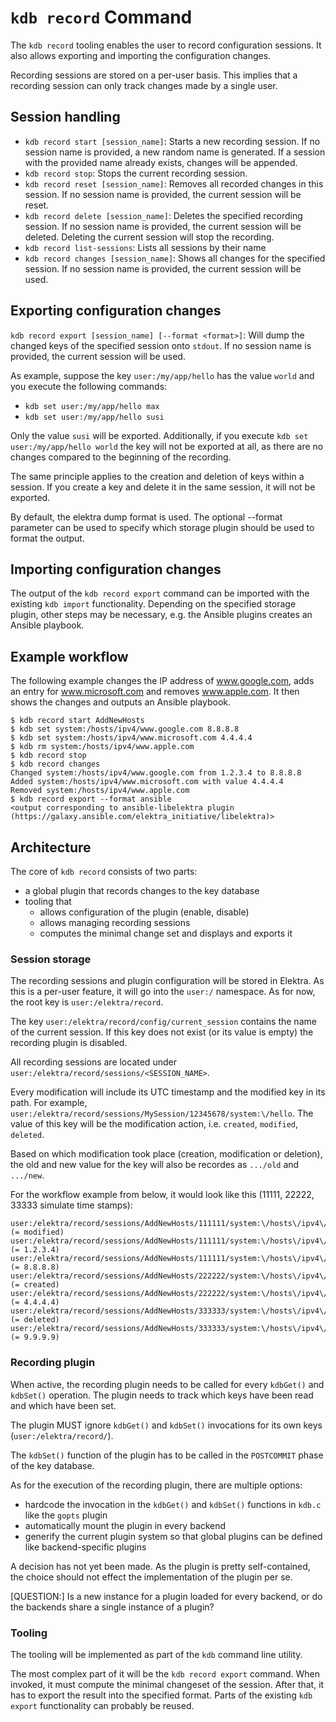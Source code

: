 # `kdb record` Command

The `kdb record` tooling enables the user to record configuration sessions. It also allows exporting and importing the configuration changes.

Recording sessions are stored on a per-user basis. This implies that a recording session can only track changes made by a single user.

## Session handling

* `kdb record start [session_name]`: Starts a new recording session. If no session name is provided, a new random name is generated. If a session with the provided name already exists, changes will be appended.
* `kdb record stop`: Stops the current recording session. 
* `kdb record reset [session_name]`: Removes all recorded changes in this session. If no session name is provided, the current session will be reset.
* `kdb record delete [session_name]`: Deletes the specified recording session. If no session name is provided, the current session will be deleted. Deleting the current session will stop the recording. 
* `kdb record list-sessions`: Lists all sessions by their name
* `kdb record changes [session_name]`: Shows all changes for the specified session. If no session name is provided, the current session will be used. 

## Exporting configuration changes

`kdb record export [session_name] [--format <format>]`: Will dump the changed keys of the specified session onto `stdout`. If no session name is provided, the current session will be used. 

As example, suppose the key `user:/my/app/hello` has the value `world` and you execute the following commands:
* `kdb set user:/my/app/hello max`
* `kdb set user:/my/app/hello susi`

Only the value `susi` will be exported. Additionally, if you execute `kdb set user:/my/app/hello world` the key will not be exported at all, as there are no changes compared to the beginning of the recording.

The same principle applies to the creation and deletion of keys within a session. If you create a key and delete it in the same session, it will not be exported.

By default, the elektra dump format is used. The optional --format parameter can be used to specify which storage plugin should be used to format the output.

## Importing configuration changes

The output of the `kdb record export` command can be imported with the existing `kdb import` functionality. Depending on the specified storage plugin, other steps may be necessary, e.g. the Ansible plugins creates an Ansible playbook.

## Example workflow

The following example changes the IP address of www.google.com, adds an entry for www.microsoft.com and removes www.apple.com. It then shows the changes and outputs an Ansible playbook.

```
$ kdb record start AddNewHosts
$ kdb set system:/hosts/ipv4/www.google.com 8.8.8.8
$ kdb set system:/hosts/ipv4/www.microsoft.com 4.4.4.4
$ kdb rm system:/hosts/ipv4/www.apple.com
$ kdb record stop
$ kdb record changes
Changed system:/hosts/ipv4/www.google.com from 1.2.3.4 to 8.8.8.8
Added system:/hosts/ipv4/www.microsoft.com with value 4.4.4.4
Removed system:/hosts/ipv4/www.apple.com
$ kdb record export --format ansible
<output corresponding to ansible-libelektra plugin (https://galaxy.ansible.com/elektra_initiative/libelektra)>
```

## Architecture

The core of `kdb record` consists of two parts: 
* a global plugin that records changes to the key database
* tooling that
  - allows configuration of the plugin (enable, disable)
  - allows managing recording sessions
  - computes the minimal change set and displays and exports it 

### Session storage

The recording sessions and plugin configuration will be stored in Elektra. As this is a per-user feature, it will go into the `user:/` namespace. As for now, the root key is `user:/elektra/record`.

The key `user:/elektra/record/config/current_session` contains the name of the current session. If this key does not exist (or its value is empty) the recording plugin is disabled.

All recording sessions are located under `user:/elektra/record/sessions/<SESSION_NAME>`.

Every modification will include its UTC timestamp and the modified key in its path. 
For example, `user:/elektra/record/sessions/MySession/12345678/system:\/hello`. The value of this key will be the modification action, i.e. `created`, `modified`, `deleted`.

Based on which modification took place (creation, modification or deletion), the old and new value for the key will also be recordes as `.../old` and `.../new`.

For the workflow example from below, it would look like this (11111, 22222, 33333 simulate time stamps):
```
user:/elektra/record/sessions/AddNewHosts/111111/system:\/hosts\/ipv4\/www.google.com (= modified)
user:/elektra/record/sessions/AddNewHosts/111111/system:\/hosts\/ipv4\/www.google.com/old (= 1.2.3.4)
user:/elektra/record/sessions/AddNewHosts/111111/system:\/hosts\/ipv4\/www.google.com/new (= 8.8.8.8)
user:/elektra/record/sessions/AddNewHosts/222222/system:\/hosts\/ipv4\/www.microsoft.com (= created)
user:/elektra/record/sessions/AddNewHosts/222222/system:\/hosts\/ipv4\/www.microsoft.com/new (= 4.4.4.4)
user:/elektra/record/sessions/AddNewHosts/333333/system:\/hosts\/ipv4\/www.apple.com (= deleted)
user:/elektra/record/sessions/AddNewHosts/333333/system:\/hosts\/ipv4\/www.apple.com/old (= 9.9.9.9)
``` 

### Recording plugin

When active, the recording plugin needs to be called for every `kdbGet()` and `kdbSet()` operation. 
The plugin needs to track which keys have been read and which have been set. 

The plugin MUST ignore `kdbGet()` and `kdbSet()` invocations for its own keys (`user:/elektra/record/`).

The `kdbSet()` function of the plugin has to be called in the `POSTCOMMIT` phase of the key database.

As for the execution of the recording plugin, there are multiple options:
* hardcode the invocation in the `kdbGet()` and `kdbSet()` functions in `kdb.c` like the `gopts` plugin
* automatically mount the plugin in every backend
* generify the current plugin system so that global plugins can be defined like backend-specific plugins   

A decision has not yet been made. As the plugin is pretty self-contained, the choice should not effect the implementation of the plugin per se.

[QUESTION:] Is a new instance for a plugin loaded for every backend, or do the backends share a single instance of a plugin?

### Tooling

The tooling will be implemented as part of the `kdb` command line utility.

The most complex part of it will be the `kdb record export` command. 
When invoked, it must compute the minimal changeset of the session.
After that, it has to export the result into the specified format.
Parts of the existing `kdb export` functionality can probably be reused. 
 
